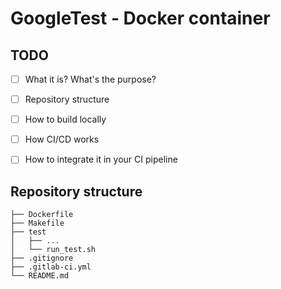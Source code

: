 GoogleTest - Docker container
=============================

## TODO

- [ ] What it is? What's the purpose?
- [ ] Repository structure
- [ ] How to build locally
- [ ] How CI/CD works
- [ ] How to integrate it in your CI pipeline


## Repository structure

    ├── Dockerfile
    ├── Makefile
    ├── test
    │   ├── ...
    │   └── run_test.sh
    ├── .gitignore
    ├── .gitlab-ci.yml
    └── README.md

